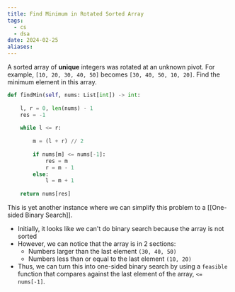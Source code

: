 ```yaml
---
title: Find Minimum in Rotated Sorted Array
tags:
  - cs
  - dsa
date: 2024-02-25
aliases:
---
```

A sorted array of **unique** integers was rotated at an unknown pivot. For example, `[10, 20, 30, 40, 50]` becomes `[30, 40, 50, 10, 20]`. Find the minimum element in this array.

```python
def findMin(self, nums: List[int]) -> int:
	
	l, r = 0, len(nums) - 1
	res = -1
	
	while l <= r:
		
		m = (l + r) // 2
		
		if nums[m] <= nums[-1]:
			res = m
			r = m - 1
		else:
			l = m + 1
			
	return nums[res]
```

This is yet another instance where we can simplify this problem to a [[One-sided Binary Search]]. 
- Initially, it looks like we can't do binary search because the array is not sorted
- However, we can notice that the array is in 2 sections: 
	- Numbers larger than the last element `(30, 40, 50)`
	- Numbers less than or equal to the last element `(10, 20)`
- Thus, we can turn this into one-sided binary search by using a `feasible` function that compares against the last element of the array, `<= nums[-1]`.